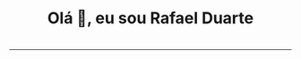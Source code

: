<style>
    h1{
        text-align: center;
    }
</style>

<h1> Olá 👋, eu sou Rafael Duarte <h1> 
<hr>

 
